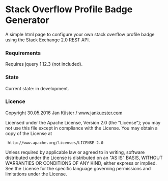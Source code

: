 # Stack Overflow Profile Badge Generator

A simple html page to configure your own stack overflow profile badge using the Stack Exchange 2.0 REST API. 

### Requirements

Requires jquery 1.12.3 (not included). 

### State

Current state: in development.

### Licence

 Copyright 30.05.2016 Jan Küster / www.jankuester.com

   Licensed under the Apache License, Version 2.0 (the "License");
   you may not use this file except in compliance with the License.
   You may obtain a copy of the License at

     http://www.apache.org/licenses/LICENSE-2.0

   Unless required by applicable law or agreed to in writing, software
   distributed under the License is distributed on an "AS IS" BASIS,
   WITHOUT WARRANTIES OR CONDITIONS OF ANY KIND, either express or implied.
   See the License for the specific language governing permissions and
   limitations under the License.
